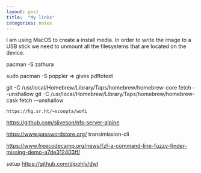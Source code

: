 ```yaml
---
layout: post
title:  "My links"
categories: notes
---
```

I am using MacOS to create a install media. In order to write the image to a USB stick we need to unmount all the filesystems that are located on the device.


pacman -S zathura

sudo pacman -S poppler => gives pdftotext

  git -C /usr/local/Homebrew/Library/Taps/homebrew/homebrew-core fetch --unshallow
  git -C /usr/local/Homebrew/Library/Taps/homebrew/homebrew-cask fetch --unshallow
 

    https://hg.sr.ht/~scoopta/wofi

https://github.com/sjiveson/nfs-server-alpine


https://www.passwordstore.org/
transimission-cli



https://www.freecodecamp.org/news/fzf-a-command-line-fuzzy-finder-missing-demo-a7de312403ff/

setup https://github.com/djpohly/dwl